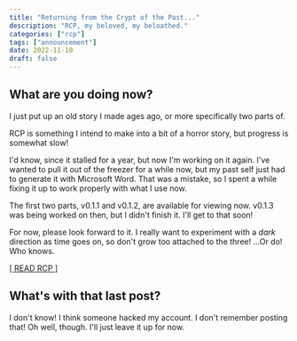```yaml
---
title: "Returning from the Crypt of the Past..."
description: "RCP, my beloved, my beloathed."
categories: ["rcp"]
tags: ["announcement"]
date: 2022-11-10
draft: false
---
```


## What are you doing now?

I just put up an old story I made ages ago, or more specifically two parts of.

RCP is something I intend to make into a bit of a horror story, but progress is somewhat slow!

I'd know, since it stalled for a year, but now I'm working on it again. I've wanted to pull it out of the freezer for a while now, but my past self just had to generate it with Microsoft Word. That was a mistake, so I spent a while fixing it up to work properly with what I use now.

The first two parts, v0.1.1 and v0.1.2, are available for viewing now. v0.1.3 was being worked on then, but I didn't finish it. I'll get to that soon!

For now, please look forward to it. I really want to experiment with a *dark* direction as time goes on, so don't grow too attached to the three! ...Or do! Who knows.

[[ READ RCP ]](https://main.sysware.plus/build/rcp)

## What's with that last post?

I don't know! I think someone hacked my account. I don't remember posting that! Oh well, though. I'll just leave it up for now.
